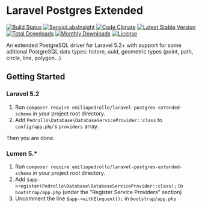 Laravel Postgres Extended
=========================

[![Build Status](https://travis-ci.org/bosnadev/database.svg?branch=master)](https://travis-ci.org/bosnadev/database)
[![SensioLabsInsight](https://insight.sensiolabs.com/projects/405f5153-4312-4c11-b0ae-8f27e2910c19/mini.png)](https://insight.sensiolabs.com/projects/405f5153-4312-4c11-b0ae-8f27e2910c19)
[![Code Climate](https://codeclimate.com/github/bosnadev/database/badges/gpa.svg)](https://codeclimate.com/github/bosnadev/database)
[![Latest Stable Version](https://poser.pugx.org/emiliopedrollo/laravel-postgres-extended-schema/v/stable)](https://packagist.org/packages/emiliopedrollo/laravel-postgres-extended-schema)
[![Total Downloads](https://poser.pugx.org/emiliopedrollo/laravel-postgres-extended-schema/downloads)](https://packagist.org/packages/emiliopedrollo/laravel-postgres-extended-schema)
[![Monthly Downloads](https://poser.pugx.org/emiliopedrollo/laravel-postgres-extended-schema/d/monthly)](https://packagist.org/packages/emiliopedrollo/laravel-postgres-extended-schema)
[![License](https://poser.pugx.org/emiliopedrollo/laravel-postgres-extended-schema/license)](https://packagist.org/packages/emiliopedrollo/laravel-postgres-extended-schema)


An extended PostgreSQL driver for Laravel 5.2+ with support for some aditional PostgreSQL data types: hstore, uuid, geometric types (point, path, circle, line, polygon...)

## Getting Started  
### Laravel 5.2
1. Run `composer require emiliopedrollo/laravel-postgres-extended-schema` in your project root directory.
2. Add `Pedrollo\Database\DatabaseServiceProvider::class` to `config/app.php`'s `providers` array.

Then you are done.

### Lumen 5.*
1. Run `composer require emiliopedrollo/laravel-postgres-extended-schema` in your project root directory.
2. Add `$app->register(Pedrollo\Database\DatabaseServiceProvider::class);` to `bootstrap/app.php` (under the "Register Service Providers" section)
3. Uncomment the line `$app->withEloquent();` in `bootstrap/app.php`
